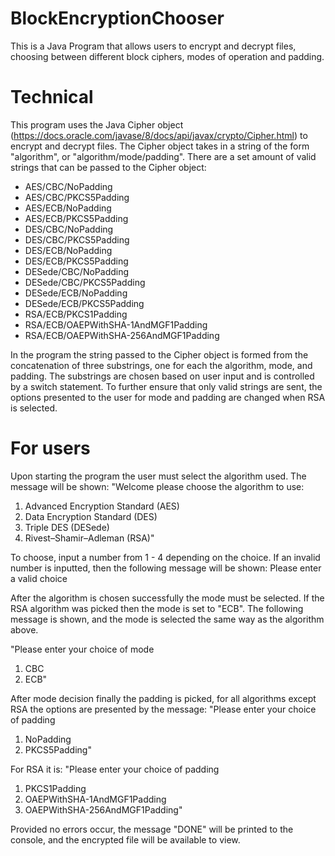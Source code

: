 # BlockEncryptionChooser
This is a Java Program that allows users to encrypt and decrypt files, choosing between different block ciphers, modes of operation and padding.

# Technical 
This program uses the Java Cipher object (https://docs.oracle.com/javase/8/docs/api/javax/crypto/Cipher.html) to encrypt and decrypt files. The Cipher object takes in a string of the form "algorithm", or "algorithm/mode/padding". There are a set amount of valid strings that can be passed to the Cipher object:

* AES/CBC/NoPadding
* AES/CBC/PKCS5Padding 
* AES/ECB/NoPadding
* AES/ECB/PKCS5Padding 
* DES/CBC/NoPadding
* DES/CBC/PKCS5Padding 
* DES/ECB/NoPadding
* DES/ECB/PKCS5Padding
* DESede/CBC/NoPadding
* DESede/CBC/PKCS5Padding 
* DESede/ECB/NoPadding
* DESede/ECB/PKCS5Padding
* RSA/ECB/PKCS1Padding
* RSA/ECB/OAEPWithSHA-1AndMGF1Padding
* RSA/ECB/OAEPWithSHA-256AndMGF1Padding

In the program the string passed to the Cipher object is formed from the concatenation of three substrings, one for each the algorithm, mode, and padding. The substrings are chosen based on user input and is controlled by a switch statement. To further ensure that only valid strings are sent, the options presented to the user for mode and padding are changed when RSA is selected.

# For users
Upon starting the program the user must select the algorithm used. The message will be shown: 
"Welcome please choose the algorithm to use:
1. Advanced Encryption Standard (AES)
2. Data Encryption Standard (DES)
3. Triple DES (DESede)
4. Rivest–Shamir–Adleman (RSA)" 

To choose, input a number from 1 - 4 depending on the choice. If an invalid number is inputted, then the following message will be shown:
Please enter a valid choice

After the algorithm is chosen successfully the mode must be selected. If the RSA algorithm was picked then the mode is set to "ECB". 
The following message is shown, and the mode is selected the same way as the algorithm above.

"Please enter your choice of mode
1. CBC 
2. ECB"

After mode decision finally the padding is picked, for all algorithms except RSA the options are presented by the message:
"Please enter your choice of padding
1. NoPadding
2. PKCS5Padding"

For RSA it is: 
"Please enter your choice of padding
1. PKCS1Padding
2. OAEPWithSHA-1AndMGF1Padding
3. OAEPWithSHA-256AndMGF1Padding"

Provided no errors occur, the message "DONE" will be printed to the console, and the encrypted file will be available to view.
